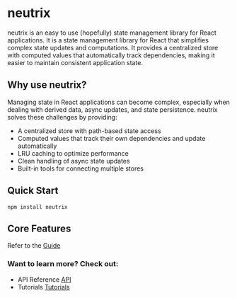 # neutrix

neutrix is an easy to use (hopefully) state management library for React applications. It is a state management library for React that simplifies complex state updates and computations. It provides a centralized store with computed values that automatically track dependencies, making it easier to maintain consistent application state.

## Why use neutrix? 

Managing state in React applications can become complex, especially when dealing with derived data, async updates, and state persistence. neutrix solves these challenges by providing:

* A centralized store with path-based state access
* Computed values that track their own dependencies and update automatically
* LRU caching to optimize performance
* Clean handling of async state updates
* Built-in tools for connecting multiple stores

## Quick Start

`npm install neutrix`

## Core Features 

Refer to the [Guide](/guide/)

### Want to learn more? Check out:

* API Reference [API](/api/)
* Tutorials [Tutorials](/tutorials/)